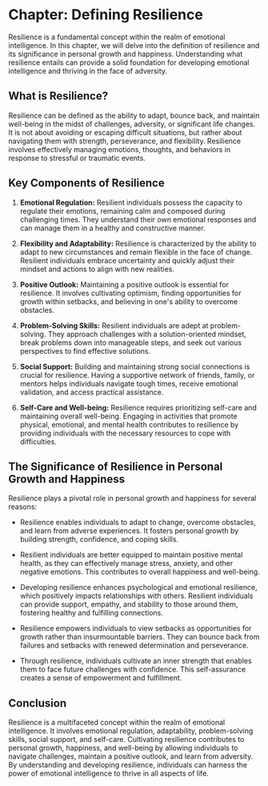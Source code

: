 Chapter: Defining Resilience
============================

Resilience is a fundamental concept within the realm of emotional intelligence. In this chapter, we will delve into the definition of resilience and its significance in personal growth and happiness. Understanding what resilience entails can provide a solid foundation for developing emotional intelligence and thriving in the face of adversity.

**What is Resilience?**
-----------------------

Resilience can be defined as the ability to adapt, bounce back, and maintain well-being in the midst of challenges, adversity, or significant life changes. It is not about avoiding or escaping difficult situations, but rather about navigating them with strength, perseverance, and flexibility. Resilience involves effectively managing emotions, thoughts, and behaviors in response to stressful or traumatic events.

**Key Components of Resilience**
--------------------------------

1. **Emotional Regulation:** Resilient individuals possess the capacity to regulate their emotions, remaining calm and composed during challenging times. They understand their own emotional responses and can manage them in a healthy and constructive manner.

2. **Flexibility and Adaptability:** Resilience is characterized by the ability to adapt to new circumstances and remain flexible in the face of change. Resilient individuals embrace uncertainty and quickly adjust their mindset and actions to align with new realities.

3. **Positive Outlook:** Maintaining a positive outlook is essential for resilience. It involves cultivating optimism, finding opportunities for growth within setbacks, and believing in one's ability to overcome obstacles.

4. **Problem-Solving Skills:** Resilient individuals are adept at problem-solving. They approach challenges with a solution-oriented mindset, break problems down into manageable steps, and seek out various perspectives to find effective solutions.

5. **Social Support:** Building and maintaining strong social connections is crucial for resilience. Having a supportive network of friends, family, or mentors helps individuals navigate tough times, receive emotional validation, and access practical assistance.

6. **Self-Care and Well-being:** Resilience requires prioritizing self-care and maintaining overall well-being. Engaging in activities that promote physical, emotional, and mental health contributes to resilience by providing individuals with the necessary resources to cope with difficulties.

**The Significance of Resilience in Personal Growth and Happiness**
-------------------------------------------------------------------

Resilience plays a pivotal role in personal growth and happiness for several reasons:

* Resilience enables individuals to adapt to change, overcome obstacles, and learn from adverse experiences. It fosters personal growth by building strength, confidence, and coping skills.

* Resilient individuals are better equipped to maintain positive mental health, as they can effectively manage stress, anxiety, and other negative emotions. This contributes to overall happiness and well-being.

* Developing resilience enhances psychological and emotional resilience, which positively impacts relationships with others. Resilient individuals can provide support, empathy, and stability to those around them, fostering healthy and fulfilling connections.

* Resilience empowers individuals to view setbacks as opportunities for growth rather than insurmountable barriers. They can bounce back from failures and setbacks with renewed determination and perseverance.

* Through resilience, individuals cultivate an inner strength that enables them to face future challenges with confidence. This self-assurance creates a sense of empowerment and fulfillment.

**Conclusion**
--------------

Resilience is a multifaceted concept within the realm of emotional intelligence. It involves emotional regulation, adaptability, problem-solving skills, social support, and self-care. Cultivating resilience contributes to personal growth, happiness, and well-being by allowing individuals to navigate challenges, maintain a positive outlook, and learn from adversity. By understanding and developing resilience, individuals can harness the power of emotional intelligence to thrive in all aspects of life.
